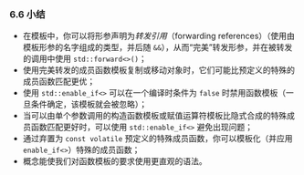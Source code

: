 ### 6.6    小结

+ 在模板中，你可以将形参声明为*转发引用*（forwarding references）（使用由模板形参的名字组成的类型，并后随 `&&`），从而“完美”转发形参，并在被转发的调用中使用 `std::forward<>()`；
+ 使用完美转发的成员函数模板复制或移动对象时，它们可能比预定义的特殊的成员函数匹配更优；
+ 使用 `std::enable_if<>` 可以在一个编译时条件为 `false` 时禁用函数模板（一旦条件确定，该模板就会被忽略）；
+ 当可以由单个参数调用的构造函数模板或赋值运算符模板比隐式合成的特殊成员函数匹配更好时，可以使用 `std::enable_if<>` 避免出现问题；
+ 通过弃置为 `const volatile` 预定义的特殊成员函数，你可以模板化（并应用 `enable_if<>`）特殊的成员函数；
+ 概念能使我们对函数模板的要求使用更直观的语法。

